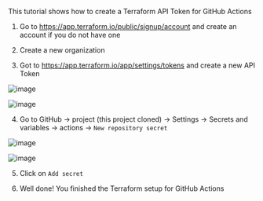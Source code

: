 This tutorial shows how to create a Terraform API Token for GitHub Actions

1. Go to https://app.terraform.io/public/signup/account and create an account if you do not have one
2. Create a new organization

3. Got to https://app.terraform.io/app/settings/tokens and create a new API Token

![image](https://github.com/mathewsrc/GenerativeAI-Questions-and-Answers-app-with-Bedrock-Langchain-and-FastAPI/assets/94936606/509f508b-ae7b-4165-90fb-c550c111f81f)

![image](https://github.com/mathewsrc/GenerativeAI-Questions-and-Answers-app-with-Bedrock-Langchain-and-FastAPI/assets/94936606/b76db7d4-3ebf-40d4-97c6-86110813f6db)

4. Go to GitHub -> project (this project cloned) -> Settings -> Secrets and variables -> actions -> `New repository secret`

![image](https://github.com/mathewsrc/GenerativeAI-Questions-and-Answers-app-with-Bedrock-Langchain-and-FastAPI/assets/94936606/1c4fe6cc-1f71-4476-b7c9-23e2e24b3670)

![image](https://github.com/mathewsrc/GenerativeAI-Questions-and-Answers-app-with-Bedrock-Langchain-and-FastAPI/assets/94936606/4c92ca76-4cc3-4732-9a1c-7fd325f97697)

5. Click on `Add secret`


6. Well done! You finished the Terraform setup for GitHub Actions
